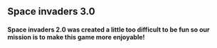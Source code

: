 ## Space invaders 3.0

#### Space invaders 2.0 was created a little too difficult to be fun so our mission is to make this game more enjoyable!



